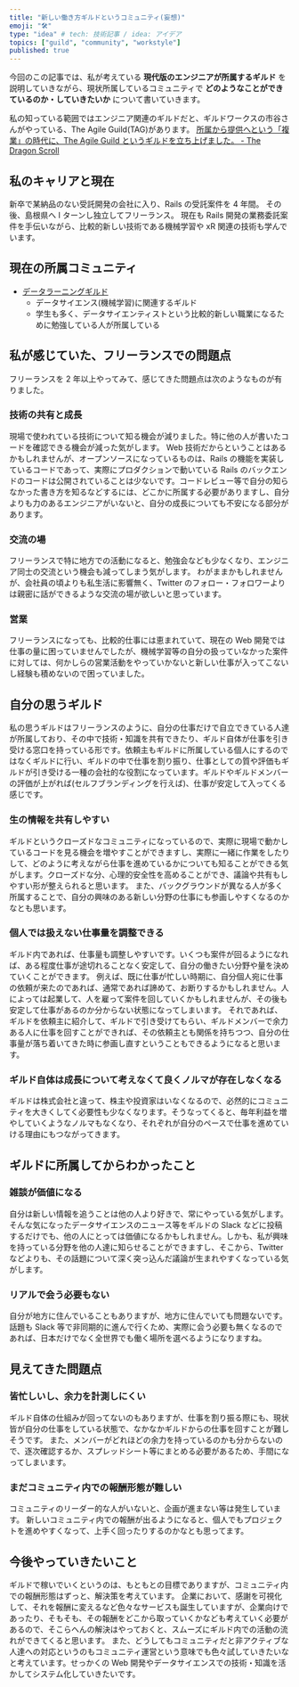```yaml
---
title: "新しい働き方ギルドというコミュニティ(妄想)"
emoji: "🛠"
type: "idea" # tech: 技術記事 / idea: アイデア
topics: ["guild", "community", "workstyle"]
published: true
---
```


今回のこの記事では、私が考えている **現代版のエンジニアが所属するギルド** を説明していきながら、現状所属しているコミュニティで **どのようなことができているのか・していきたいか** について書いていきます。

私の知っている範囲ではエンジニア関連のギルドだと、ギルドワークスの市谷さんがやっている、The Agile Guild(TAG)があります。
[所属から提供へという「複業」の時代に、The Agile Guild というギルドを立ち上げました。 \- The Dragon Scroll](http://papanda.hatenablog.com/entry/2018/08/13/%E6%89%80%E5%B1%9E%E3%81%8B%E3%82%89%E6%8F%90%E4%BE%9B%E3%81%B8%E3%81%A8%E3%81%84%E3%81%86%E3%80%8C%E8%A4%87%E6%A5%AD%E3%80%8D%E3%81%AE%E6%99%82%E4%BB%A3%E3%81%AB%E3%80%81The_Agile_Guild%E3%81%A8)

## 私のキャリアと現在

新卒で某納品のない受託開発の会社に入り、Rails の受託案件を 4 年間。
その後、島根県へ I ターンし独立してフリーランス。
現在も Rails 開発の業務委託案件を手伝いながら、比較的新しい技術である機械学習や xR 関連の技術も学んでいます。

## 現在の所属コミュニティ

- [データラーニングギルド](https://data-learning.com/guild)
  - データサイエンス(機械学習)に関連するギルド
  - 学生も多く、データサイエンティストという比較的新しい職業になるために勉強している人が所属している

## 私が感じていた、フリーランスでの問題点

フリーランスを 2 年以上やってみて、感じてきた問題点は次のようなものが有りました。

### 技術の共有と成長

現場で使われている技術について知る機会が減りました。特に他の人が書いたコードを確認できる機会が減った気がします。
Web 技術だからということはあるかもしれませんが、オープンソースになっているものは、Rails の機能を実装しているコードであって、実際にプロダクションで動いている Rails のバックエンドのコードは公開されていることは少ないです。コードレビュー等で自分の知らなかった書き方を知るなどするには、どこかに所属する必要がありますし、自分よりも力のあるエンジニアがいないと、自分の成長についても不安になる部分があります。

### 交流の場

フリーランスで特に地方での活動になると、勉強会なども少なくなり、エンジニア同士の交流という機会も減ってしまう気がします。
わがままかもしれませんが、会社員の頃よりも私生活に影響無く、Twitter のフォロー・フォロワーよりは親密に話ができるような交流の場が欲しいと思っています。

### 営業

フリーランスになっても、比較的仕事には恵まれていて、現在の Web 開発では仕事の量に困っていませんでしたが、機械学習等の自分の扱っていなかった案件に対しては、何かしらの営業活動をやっていかないと新しい仕事が入ってこないし経験も積めないので困っていました。

## 自分の思うギルド

私の思うギルドはフリーランスのように、自分の仕事だけで自立できている人達が所属しており、その中で技術・知識を共有できたり、ギルド自体が仕事を引き受ける窓口を持っている形です。依頼主もギルドに所属している個人にするのではなくギルドに行い、ギルドの中で仕事を割り振り、仕事としての質や評価もギルドが引き受ける一種の会社的な役割になっています。ギルドやギルドメンバーの評価が上がれば(セルフブランディングを行えば)、仕事が安定して入ってくる感じです。

### 生の情報を共有しやすい

ギルドというクローズドなコミュニティになっているので、実際に現場で動かしているコードを見る機会を増やすことができますし、実際に一緒に作業をしたりして、どのように考えながら仕事を進めているかについても知ることができる気がします。クローズドな分、心理的安全性を高めることができ、議論や共有もしやすい形が整えられると思います。
また、バックグラウンドが異なる人が多く所属することで、自分の興味のある新しい分野の仕事にも参画しやすくなるのかなとも思います。

### 個人では扱えない仕事量を調整できる

ギルド内であれば、仕事量も調整しやすいです。いくつも案件が回るようになれば、ある程度仕事が途切れることなく安定して、自分の働きたい分野や量を決めていくことができます。
例えば、既に仕事が忙しい時期に、自分個人宛に仕事の依頼が来たのであれば、通常であれば諦めて、お断りするかもしれません。人によっては起業して、人を雇って案件を回していくかもしれませんが、その後も安定して仕事があるのか分からない状態になってしまいます。
それであれば、ギルドを依頼主に紹介して、ギルドで引き受けてもらい、ギルドメンバーで余力ある人に仕事を回すことができれば、その依頼主とも関係を持ちつつ、自分の仕事量が落ち着いてきた時に参画し直すということもできるようになると思います。

### ギルド自体は成長について考えなくて良くノルマが存在しなくなる

ギルドは株式会社と違って、株主や投資家はいなくなるので、必然的にコミュニティを大きくしてく必要性も少なくなります。そうなってくると、毎年利益を増やしていくようなノルマもなくなり、それぞれが自分のペースで仕事を進めていける理由にもつながってきます。

## ギルドに所属してからわかったこと

### 雑談が価値になる

自分は新しい情報を追うことは他の人より好きで、常にやっている気がします。そんな気になったデータサイエンスのニュース等をギルドの Slack などに投稿するだけでも、他の人にとっては価値になるかもしれません。しかも、私が興味を持っている分野を他の人達に知らせることができますし、そこから、Twitter などよりも、その話題について深く突っ込んだ議論が生まれやすくなっている気がします。

### リアルで会う必要もない

自分が地方に住んでいることもありますが、地方に住んでいても問題ないです。
話題も Slack 等で非同期的に進んで行くため、実際に会う必要も無くなるのであれば、日本だけでなく全世界でも働く場所を選べるようになりますね。

## 見えてきた問題点

### 皆忙しいし、余力を計測しにくい

ギルド自体の仕組みが回ってないのもありますが、仕事を割り振る際にも、現状皆が自分の仕事をしている状態で、なかなかギルドからの仕事を回すことが難しそうです。
また、メンバーがどれほどの余力を持っているのかも分からないので、逐次確認するか、スプレッドシート等にまとめる必要があるため、手間になってしまいます。

### まだコミュニティ内での報酬形態が難しい

コミュニティのリーダー的な人がいないと、企画が進まない等は発生しています。
新しいコミュニティ内での報酬が出るようになると、個人でもプロジェクトを進めやすくなって、上手く回ったりするのかなとも思ってます。

## 今後やっていきたいこと

ギルドで稼いでいくというのは、もともとの目標でありますが、コミュニティ内での報酬形態はずっと、解決策を考えています。
企業において、感謝を可視化して、それを報酬に変えるなど色々なサービスも誕生していますが、企業向けであったり、そもそも、その報酬をどこから取っていくかなども考えていく必要があるので、そこらへんの解決はやっておくと、スムーズにギルド内での活動の流れができてくると思います。
また、どうしてもコミュニティだと非アクティブな人達への対応というのもコミュニティ運営という意味でも色々試していきたいなと考えています。せっかくの Web 開発やデータサイエンスでの技術・知識を活かしてシステム化していきたいです。
